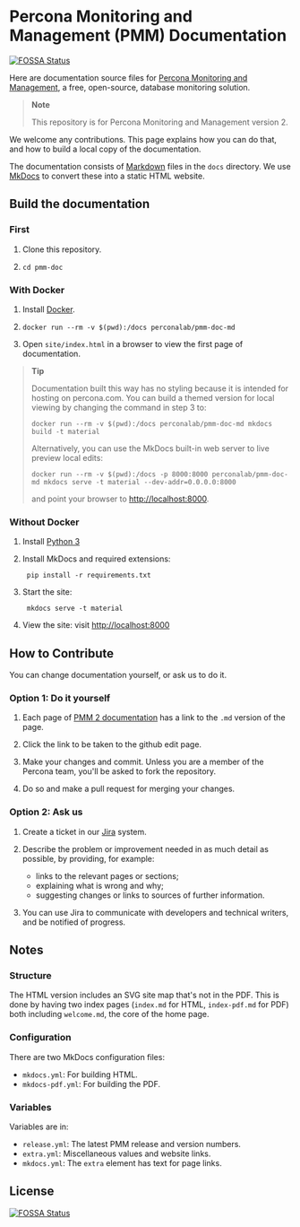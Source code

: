 # Percona Monitoring and Management (PMM) Documentation
[![FOSSA Status](https://app.fossa.com/api/projects/git%2Bgithub.com%2Fpercona%2Fpmm-doc.svg?type=shield)](https://app.fossa.com/projects/git%2Bgithub.com%2Fpercona%2Fpmm-doc?ref=badge_shield)

Here are documentation source files for [Percona Monitoring and Management](https://www.percona.com/software/database-tools/percona-monitoring-and-management/2.x/), a free, open-source, database monitoring solution.

> **Note**
>
> This repository is for Percona Monitoring and Management version 2.

We welcome any contributions. This page explains how you can do that, and how to build a local copy of the documentation.

The documentation consists of [Markdown](https://daringfireball.net/projects/markdown/) files in the `docs` directory. We use [MkDocs](https://www.mkdocs.org/) to convert these into a static HTML website.

## Build the documentation

### First

1. Clone this repository.

2. `cd pmm-doc`

### With Docker

1. Install [Docker](https://docs.docker.com/get-docker/).

2. `docker run --rm -v $(pwd):/docs perconalab/pmm-doc-md`

3. Open `site/index.html` in a browser to view the first page of documentation.

> **Tip**
>
> Documentation built this way has no styling because it is intended for hosting on percona.com.
> You can build a themed version for local viewing by changing the command in step 3 to:
>
> `docker run --rm -v $(pwd):/docs perconalab/pmm-doc-md mkdocs build -t material`
>
> Alternatively, you can use the MkDocs built-in web server to live preview local edits:
>
> `docker run --rm -v $(pwd):/docs -p 8000:8000 perconalab/pmm-doc-md mkdocs serve -t material --dev-addr=0.0.0.0:8000`
>
> and point your browser to [http://localhost:8000](http://localhost:8000).

### Without Docker

1. Install [Python 3](https://www.python.org/downloads/)

2. Install MkDocs and required extensions:

        pip install -r requirements.txt

3. Start the site:

        mkdocs serve -t material

4. View the site: visit <http://localhost:8000>

## How to Contribute

You can change documentation yourself, or ask us to do it.

### Option 1: Do it yourself

1. Each page of [PMM 2 documentation](https://www.percona.com/doc/percona-monitoring-and-management/2.x/) has a link to the `.md` version of the page.

2. Click the link to be taken to the github edit page.

3. Make your changes and commit. Unless you are a member of the Percona team, you'll be asked to fork the repository.

4. Do so and make a pull request for merging your changes.

### Option 2: Ask us

1. Create a ticket in our [Jira](https://jira.percona.com/projects/PMM/issues) system.

2. Describe the problem or improvement needed in as much detail as possible, by providing, for example:
   - links to the relevant pages or sections;
   - explaining what is wrong and why;
   - suggesting changes or links to sources of further information.

3. You can use Jira to communicate with developers and technical writers, and be notified of progress.

## Notes

### Structure

The HTML version includes an SVG site map that's not in the PDF. This is done by having two index pages (`index.md` for HTML, `index-pdf.md` for PDF) both including `welcome.md`, the core of the home page.

### Configuration

There are two MkDocs configuration files:

- `mkdocs.yml`: For building HTML.
- `mkdocs-pdf.yml`: For building the PDF.

### Variables

Variables are in:

- `release.yml`: The latest PMM release and version numbers.
- `extra.yml`: Miscellaneous values and website links.
- `mkdocs.yml`: The `extra` element has text for page links.

## License
[![FOSSA Status](https://app.fossa.com/api/projects/git%2Bgithub.com%2Fpercona%2Fpmm-doc.svg?type=large)](https://app.fossa.com/projects/git%2Bgithub.com%2Fpercona%2Fpmm-doc?ref=badge_large)
